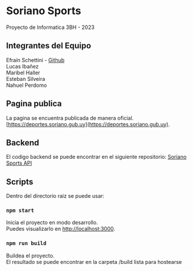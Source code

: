 # Soriano Sports

Proyecto de Informatica 3BH - 2023

## Integrantes del Equipo

Efraín Schettini - [Github](https://github.com/efrask7)\
Lucas Ibañez\
Maribel Haller\
Esteban Silveira\
Nahuel Perdomo

## Pagina publica

La pagina se encuentra publicada de manera oficial.\
[https://deportes.soriano.gub.uy](https://deportes.soriano.gub.uy).

## Backend

El codigo backend se puede encontrar en el siguiente repositorio:
[Soriano Sports API](https://github.com/sorianosports23/sorianosports_api)


## Scripts

Dentro del directorio raiz se puede usar:

### `npm start`

Inicia el proyecto en modo desarrollo.\
Puedes visualizarlo en [http://localhost:3000](http://localhost:3000).

### `npm run build`

Buildea el proyecto.\
El resultado se puede encontrar en la carpeta /build lista para hostearse
